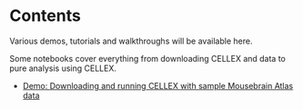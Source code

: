 # Contents

Various demos, tutorials and walkthroughs will be available here.

Some notebooks cover everything from downloading CELLEX and data to pure analysis using CELLEX.

* [Demo: Downloading and running CELLEX with sample Mousebrain Atlas data](demo_mousebrain_vascular_cells.ipynb)